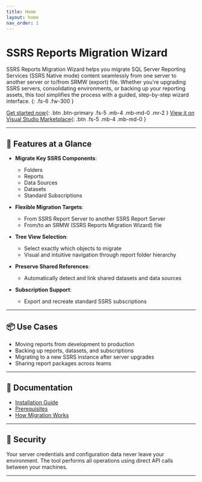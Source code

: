 ```yaml
---
title: Home
layout: home
nav_order: 1
---
```



# SSRS Reports Migration Wizard

SSRS Reports Migration Wizard helps you migrate SQL Server Reporting Services (SSRS Native mode) content seamlessly from one server to another server or to/from SRMW (export) file.
Whether you're upgrading SSRS servers, consolidating environments, or backing up your reporting assets, this tool simplifies the process with a guided, step-by-step wizard interface.
{: .fs-6 .fw-300 }

[Get started now](https://ssrsmigrationwizard.azureops.org/download/){: .btn .btn-primary .fs-5 .mb-4 .mb-md-0 .mr-2 }
[View it on Visual Studio Marketplace](https://marketplace.visualstudio.com/items?itemName=AzureOps.srmw2022){: .btn .fs-5 .mb-4 .mb-md-0 }

---

## 🚀 Features at a Glance

- **Migrate Key SSRS Components**:
  - Folders
  - Reports
  - Data Sources
  - Datasets
  - Standard Subscriptions

- **Flexible Migration Targets**:
  - From SSRS Report Server to another SSRS Report Server
  - From/to an SRMW (SSRS Reports Migration Wizard) file

- **Tree View Selection**:
  - Select exactly which objects to migrate
  - Visual and intuitive navigation through report folder hierarchy

- **Preserve Shared References**:
  - Automatically detect and link shared datasets and data sources

- **Subscription Support**:
  - Export and recreate standard SSRS subscriptions

---

## 📦 Use Cases

- Moving reports from development to production
- Backing up reports, datasets, and subscriptions
- Migrating to a new SSRS instance after server upgrades
- Sharing report packages across teams

---

## 📘 Documentation

- [Installation Guide](https://ssrsmigrationwizard.azureops.org/download/)
- [Prerequisites](https://ssrsmigrationwizard.azureops.org/docs/prerequisites.html)
- [How Migration Works](https://ssrsmigrationwizard.azureops.org/getting-started/)

---

## 🔐 Security

Your server credentials and configuration data never leave your environment. The tool performs all operations using direct API calls between your machines.

---
